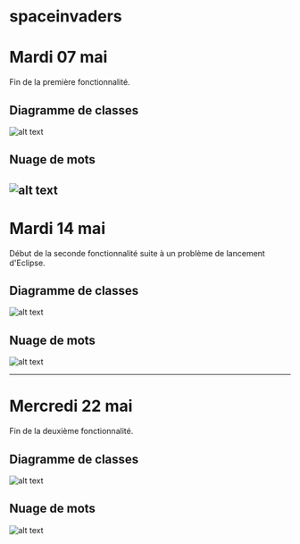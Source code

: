 # spaceinvaders

# Mardi 07 mai

Fin de la première fonctionnalité.

## Diagramme de classes

![alt text](https://image.noelshack.com/fichiers/2019/19/2/1557239695-diagramme.png)

## Nuage de mots

![alt text](https://image.noelshack.com/fichiers/2019/19/2/1557241814-spaceinvaders.png)
---

# Mardi 14 mai

Début de la seconde fonctionnalité suite à un problème de lancement d'Eclipse.

## Diagramme de classes

![alt text](https://image.noelshack.com/fichiers/2019/20/2/1557833992-diagramme2.png)

## Nuage de mots

![alt text](https://image.noelshack.com/fichiers/2019/20/2/1557834156-spaceinvaders2.png)

---

# Mercredi 22 mai
Fin de la deuxième fonctionnalité.

## Diagramme de classes
![alt text](https://image.noelshack.com/fichiers/2019/21/3/1558517724-diagramme3.png)

## Nuage de mots

![alt text](https://image.noelshack.com/fichiers/2019/21/3/1558517884-spaceinvaders4.png)

